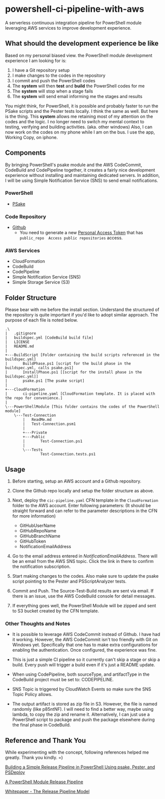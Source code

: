 # powershell-ci-pipeline-with-aws
A serverless continuous integration pipeline for PowerShell module leveraging AWS services to improve development experience.

## What should the development experience be like

Based on my personal biased view. the PowerShell module development experience I am looking for is:

1. I have a Git repository setup
1. I make changes to the codes in the repository
1. I commit and push the PowerShell codes
1. The **system** will then **test** and **build** the PowerShell codes for me
1. The **system** will stop when a stage fails
1. The **system** will send email informing me the stages and results

You might think, for PowerShell, it is possible and probably faster to run the PSake scripts and the Pester tests locally. I think the same as well. But here is the thing. This **system** allows me retaining most of my attention on the codes and the logic. I no longer need to switch my mental context to testing, verifying and building activities. (aka. other windows) Also, I can now work on the codes on my phone while I am on the bus. I use the app, Working Copy, on iphone.

## Components

By bringing PowerShell's psake module and the AWS CodeCommit, CodeBuild and CodePipeline together, it creates a fairly nice development experience without installing and maintaining dedicated servers. In addition, I will be using Simple Notification Service (SNS) to send email notifications.

### PowerShell

- [PSake](https://github.com/psake/psake)

### Code Repository

- [Github](https://github.com/)
  - You need to generate a new [Personal Access Token](https://help.github.com/articles/creating-a-personal-access-token-for-the-command-line/) that has `public_repo  Access public repositories` access.

### AWS Services

- CloudFormation
- CodeBuild
- CodePipeline
- Simple Notification Service (SNS)
- Simple Storage Service (S3)

## Folder Structure

Please bear with me before the install section. Understand the structured of the repository is quite important if you'd like to adopt similar approach. The purpose of each file is noted below.

```
.\
|   .gitignore
|   buildspec.yml [CodeBuild build file]
|   LICENSE
|   README.md
|
+---BuildScript [Folder containing the build scripts referenced in the buildspec.yml]
|       BuildPhase.ps1 [script for the build phase in the buildspec.yml, calls psake.ps1]
|       InstallPhase.ps1 [[script for the install phase in the buildspec.yml]]
|       psake.ps1 [The psake script]
|
+---CloudFormation
|       ci-pipeline.yaml [CloudFormation template. It is placed with the repo for convenience.]
|
\---PowerShellModule [This folder contains the codes of the PowerShell module]
    \---Test-Connection
        |   ReadMe.md
        |   Test-Connection.psm1
        |
        +---Private
        +---Public
        |       Test-Connection.ps1
        |
        \---Tests
                Test-Connection.tests.ps1
```

## Usage

1. Before starting, setup an AWS account and a Github repository.
1. Clone the Github repo locally and setup the folder structure as above.
1. Next, deploy the `cic-pipeline.yaml` CFN template in the `CloudFormation` folder to the AWS account. Enter following parameters: (It should be straight forward and can refer to the parameter descriptions in the CFN for more information)
    - GitHubUserName
    - GitHubRepoName
    - GitHubBranchName
    - GitHubToken
    - NotificationEmailAddress

1. Go to the email address entered in *NotificationEmailAddress*. There will be an email from the AWS SNS topic. Click the link in there to confirm the notification subscription.

1. Start making changes to the codes. Also make sure to update the psake script pointing to the Pester and PSScriptAnalyzer tests.

1. Commit and Push. The Source-Test-Build results are sent via email. If there is an issue, use the AWS CodeBuild console for detail messages.

1. If everything goes well, the PowerShell Module will be zipped and sent to S3 bucket created by the CFN template.

### Other Thoughts and Notes

- It is possible to leverage AWS CodeCommit instead of Github. I have had it working. However, the AWS CodeCommit isn't too friendly with Git on Windows yet. Specifically that one has to make extra configurations for enabling the authentication. Once configured, the experience was fine.

- This is just a simple CI pipeline so it currently can't skip a stage or skip a build. Every push will trigger a build even if it's just a README update.

- When using CodePipeline, both sourceType, and artifactType in the CodeBuild project must be set to: CODEPIPELINE.

- SNS Topic is triggered by CloudWatch Events so make sure the SNS Topic Policy allows.

- The output artifact is stored as zip file in S3. However, the file is named randomly (like p85ntNF). I will need to find a better way, maybe using lambda, to copy the zip and rename it. Alternatively, I can just use a PowerShell script to package and push the package elsewhere during the final phase in CodeBuild.

## Reference and Thank You

While experimenting with the concept, following references helped me greatly. Thank you kindly. =)

[Building a Simple Release Pipeline in PowerShell Using psake, Pester, and PSDeploy](https://devblackops.io/building-a-simple-release-pipeline-in-powershell-using-psake-pester-and-psdeploy/)

[A PowerShell Module Release Pipeline](http://ramblingcookiemonster.github.io/PSDeploy-Inception/)

[Whitepaper - The Release Pipeline Model](https://docs.microsoft.com/en-us/powershell/dsc/whitepapers)